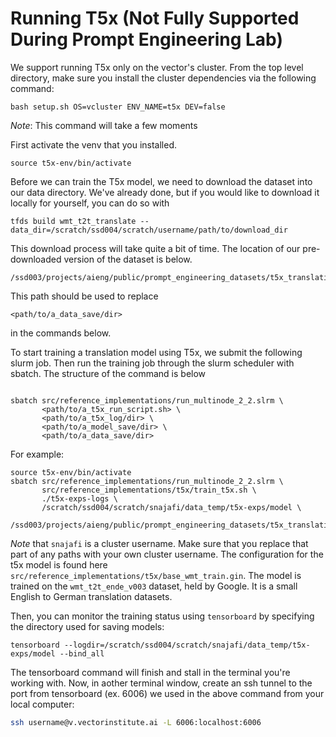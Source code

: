 # Running T5x (Not Fully Supported During Prompt Engineering Lab)

We support running T5x only on the vector's cluster. From the top level directory, make sure you install the cluster dependencies via the following command:
```
bash setup.sh OS=vcluster ENV_NAME=t5x DEV=false
```
*Note*: This command will take a few moments

First activate the venv that you installed.
```
source t5x-env/bin/activate
```

Before we can train the T5x model, we need to download the dataset into our data directory. We've already done, but if you would like to download it locally for yourself, you can do so with
```
tfds build wmt_t2t_translate --data_dir=/scratch/ssd004/scratch/username/path/to/download_dir
```
This download process will take quite a bit of time. The location of our pre-downloaded version of the dataset is below.
```
/ssd003/projects/aieng/public/prompt_engineering_datasets/t5x_translation_dataset/
```
This path should be used to replace
```
<path/to/a_data_save/dir>
```
in the commands below.

To start training a translation model using T5x, we submit the following slurm job.  Then run the training job through the slurm scheduler with sbatch. The structure of the command is below
```

sbatch src/reference_implementations/run_multinode_2_2.slrm \
       <path/to/a_t5x_run_script.sh> \
       <path/to/a_t5x_log/dir> \
       <path/to/a_model_save/dir> \
       <path/to/a_data_save/dir>
```

For example:
```
source t5x-env/bin/activate
sbatch src/reference_implementations/run_multinode_2_2.slrm \
       src/reference_implementations/t5x/train_t5x.sh \
       ./t5x-exps-logs \
       /scratch/ssd004/scratch/snajafi/data_temp/t5x-exps/model \
       /ssd003/projects/aieng/public/prompt_engineering_datasets/t5x_translation_dataset/
```
*Note* that `snajafi` is a cluster username. Make sure that you replace that part of any paths with your own cluster username. The configuration for the t5x model is found here `src/reference_implementations/t5x/base_wmt_train.gin`. The model is trained on the `wmt_t2t_ende_v003` dataset, held by Google. It is a small English to German translation datasets.

Then, you can monitor the training status using `tensorboard` by specifying the directory used for saving models:
```
tensorboard --logdir=/scratch/ssd004/scratch/snajafi/data_temp/t5x-exps/model --bind_all
```

The tensorboard command will finish and stall in the terminal you're working with. Now, in aother terminal window, create an ssh tunnel to the port from tensorboard (ex. 6006) we used in the above command from your local computer:
```bash
ssh username@v.vectorinstitute.ai -L 6006:localhost:6006
```
